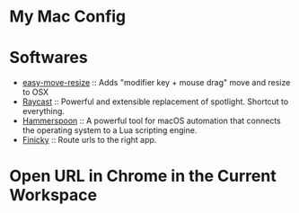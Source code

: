 # My Mac Config

# Softwares
  - [easy-move-resize](https://github.com/dmarcotte/easy-move-resize) :: Adds "modifier key + mouse drag" move and resize to OSX
  - [Raycast](https://www.raycast.com/) :: Powerful and extensible replacement of spotlight. Shortcut to everything.
  - [Hammerspoon](https://www.hammerspoon.org/) :: A powerful tool for macOS automation that connects the operating system to a Lua scripting engine.
  - [Finicky](https://github.com/johnste/finicky) :: Route urls to the right app.

# Open URL in Chrome in the Current Workspace
